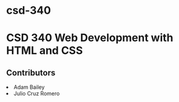 # csd-340
<h1>CSD 340 Web Development with HTML and CSS</h1>
<h2>Contributors</h2>
  <li>Adam Bailey</li>
  <li>Julio Cruz Romero</li>
